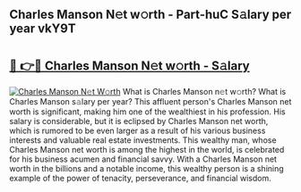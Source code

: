 ## Charles Manson N𝚎t w𝚘rth - Part-huC S𝚊lary per year vkY9T

# <h2><a href="http://gc1v7h.nevu.top/?p=Charles+Manson">🔗 👉🔴 Charles Manson N𝚎t w𝚘rth - S𝚊lary</a></h2>

[![Charles Manson N𝚎t W𝚘rth](https://i.imgur.com/Oavwk0R.jpeg)](http://gc1v7h.nevu.top/?p=Charles+Manson)
What is Charles Manson n𝚎t w𝚘rth? What is Charles Manson s𝚊lary per year?
This affluent person's Charles Manson net worth is significant, making him one of the wealthiest in his profession. His salary is considerable, but it is eclipsed by Charles Manson net worth, which is rumored to be even larger as a result of his various business interests and valuable real estate investments. This wealthy man, whose Charles Manson net worth is among the highest in the world, is celebrated for his business acumen and financial savvy. With a Charles Manson net worth in the billions and a notable income, this wealthy person is a shining example of the power of tenacity, perseverance, and financial wisdom.
